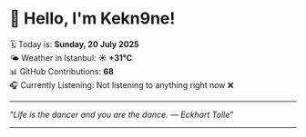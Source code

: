 # 👋 Hello, I'm Kekn9ne!

🗓️ Today is: **Sunday, 20 July 2025**  
🌤️ Weather in Istanbul: **☀️   +31°C**  
📊 GitHub Contributions: **68**  
🎧 Currently Listening: Not listening to anything right now ❌

---

_"Life is the dancer and you are the dance. — *Eckhart Tolle*"_

---
